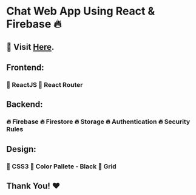 # Chat Web App Using React & Firebase 🔥

## 🔗 Visit  [Here](https://project-react-chat-app.netlify.app/).

## Frontend:

### 🔖 ReactJS 🔖 React Router

## Backend:

### 🔥 Firebase 🔥 Firestore 🔥 Storage 🔥 Authentication 🔥 Security Rules

## Design:

### 🚀 CSS3 🚀 Color Pallete - Black 🚀 Grid

## Thank You! ❤️
